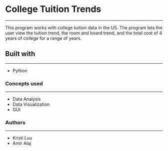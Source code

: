 # College Tuition Trends
---
This program works with college tuition data in the US. The program lets the user 
view the tuition trend, the room and board trend, and the total cost of 4 years of college for a range of years.

## Built with
--- 
- Python

### Concepts used
---
- Data Analysis
- Data Visualization
- GUI

### Authors
---
- Kristi Luu
- Amir Alaj
